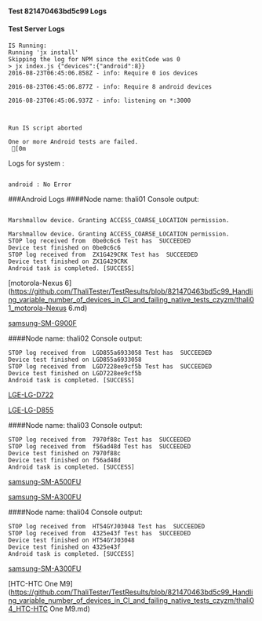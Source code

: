 #### Test 821470463bd5c99 Logs

#### Test Server Logs
```
IS Running:
Running 'jx install'
Skipping the log for NPM since the exitCode was 0
> jx index.js {"devices":{"android":8}}
2016-08-23T06:45:06.858Z - info: Require 0 ios devices

2016-08-23T06:45:06.877Z - info: Require 8 android devices

2016-08-23T06:45:06.937Z - info: listening on *:3000


 
Run IS script aborted
 
One or more Android tests are failed.
 [0m

```


Logs for system : 
```

android : No Error
```


###Android Logs
####Node name: thali01
Console output:
```

Marshmallow device. Granting ACCESS_COARSE_LOCATION permission.

Marshmallow device. Granting ACCESS_COARSE_LOCATION permission.
STOP log received from  0be0c6c6 Test has  SUCCEEDED
Device test finished on 0be0c6c6 
STOP log received from  ZX1G429CRK Test has  SUCCEEDED
Device test finished on ZX1G429CRK 
Android task is completed. [SUCCESS]
```
[motorola-Nexus 6](https://github.com/ThaliTester/TestResults/blob/821470463bd5c99_Handling_variable_number_of_devices_in_CI_and_failing_native_tests_czyzm/thali01_motorola-Nexus 6.md)

[samsung-SM-G900F](https://github.com/ThaliTester/TestResults/blob/821470463bd5c99_Handling_variable_number_of_devices_in_CI_and_failing_native_tests_czyzm/thali01_samsung-SM-G900F.md)

####Node name: thali02
Console output:
```
STOP log received from  LGD855a6933058 Test has  SUCCEEDED
Device test finished on LGD855a6933058 
STOP log received from  LGD7228ee9cf5b Test has  SUCCEEDED
Device test finished on LGD7228ee9cf5b 
Android task is completed. [SUCCESS]
```
[LGE-LG-D722](https://github.com/ThaliTester/TestResults/blob/821470463bd5c99_Handling_variable_number_of_devices_in_CI_and_failing_native_tests_czyzm/thali02_LGE-LG-D722.md)

[LGE-LG-D855](https://github.com/ThaliTester/TestResults/blob/821470463bd5c99_Handling_variable_number_of_devices_in_CI_and_failing_native_tests_czyzm/thali02_LGE-LG-D855.md)

####Node name: thali03
Console output:
```
STOP log received from  7970f88c Test has  SUCCEEDED
STOP log received from  f56ad48d Test has  SUCCEEDED
Device test finished on 7970f88c 
Device test finished on f56ad48d 
Android task is completed. [SUCCESS]
```
[samsung-SM-A500FU](https://github.com/ThaliTester/TestResults/blob/821470463bd5c99_Handling_variable_number_of_devices_in_CI_and_failing_native_tests_czyzm/thali03_samsung-SM-A500FU.md)

[samsung-SM-A300FU](https://github.com/ThaliTester/TestResults/blob/821470463bd5c99_Handling_variable_number_of_devices_in_CI_and_failing_native_tests_czyzm/thali03_samsung-SM-A300FU.md)

####Node name: thali04
Console output:
```
STOP log received from  HT54GYJ03048 Test has  SUCCEEDED
STOP log received from  4325e43f Test has  SUCCEEDED
Device test finished on HT54GYJ03048 
Device test finished on 4325e43f 
Android task is completed. [SUCCESS]
```
[samsung-SM-A300FU](https://github.com/ThaliTester/TestResults/blob/821470463bd5c99_Handling_variable_number_of_devices_in_CI_and_failing_native_tests_czyzm/thali04_samsung-SM-A300FU.md)

[HTC-HTC One M9](https://github.com/ThaliTester/TestResults/blob/821470463bd5c99_Handling_variable_number_of_devices_in_CI_and_failing_native_tests_czyzm/thali04_HTC-HTC One M9.md)


